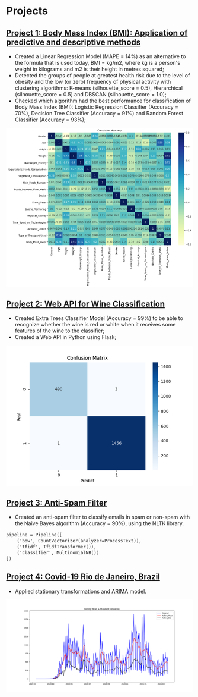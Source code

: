 # Projects

## [Project 1: Body Mass Index (BMI): Application of predictive and descriptive methods](https://github.com/dayanacavalcante/Obesity-Estimate)
* Created a Linear Regression Model (MAPE = 14%) as an alternative to the formula that is used today, BMI = kg/m2, where kg is a person's weight in kilograms and m2 is their height in metres squared;
* Detected the groups of people at greatest health risk due to the level of obesity and the low (or zero) frequency of physical activity with clustering algorithms: K-means (silhouette_score = 0.5), Hierarchical (silhouette_score = 0.5) and DBSCAN (silhouette_score = 1.0);
* Checked which algorithm had the best performance for classification of Body Mass Index (BMI): Logistic Regression Classifier (Accuracy = 70%), Decision Tree Classifier (Accuracy = 91%) and Random Forest Classifier (Accuracy = 93%);

![](/images/heatmap_2.png)


## [Project 2: Web API for Wine Classification](https://github.com/dayanacavalcante/ApiPython-WineClassify)
* Created Extra Trees Classifier Model (Accuracy = 99%) to be able to recognize whether the wine is red or white when it receives some features of the wine to the classifier;
* Created a Web API in Python using Flask;

![](/images/ConfusionMatrix.png)


## [Project 3: Anti-Spam Filter](https://github.com/dayanacavalcante/Anti-Spam-Filter)
* Created an anti-spam filter to classify emails in spam or non-spam with the Naive Bayes algorithm (Accuracy = 90%), using the NLTK library.

```
pipeline = Pipeline([
    ('bow', CountVectorizer(analyzer=ProcessText)),
    ('tfidf', TfidfTransformer()),
    ('classifier', MultinomialNB())
])
```

## [Project 4: Covid-19 Rio de Janeiro, Brazil](https://github.com/dayanacavalcante/Covid-19-RJ-Brazil-ARIMA)
* Applied stationary transformations and ARIMA model.

![](/images/TestStationarity_1.png)
